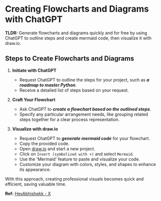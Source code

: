 # Creating Flowcharts and Diagrams with ChatGPT

**TLDR:** Generate flowcharts and diagrams quickly and for free by using ChatGPT to outline steps and create mermaid code, then visualize it with draw.io.

## Steps to Create Flowcharts and Diagrams

1. **Initiate with ChatGPT**

   - Request ChatGPT to outline the steps for your project, such as ***a roadmap to master Python***.
   - Receive a detailed list of steps based on your request.

2. **Craft Your Flowchart**

   - Ask ChatGPT to ***create a flowchart based on the outlined steps***.
   - Specify any particular arrangement needs, like grouping related steps together for a clear process representation.

3. **Visualize with draw.io**

   - Request ChatGPT to ***generate mermaid code*** for your flowchart.
   - Copy the provided code.
   - Open [draw.io](https://draw.io) and start a new project.
   - Click on `Insert (symbolized with +)` and select `Mermaid`.
   - Use the 'Mermaid' feature to paste and visualize your code.
   - Customize your diagram with colors, styles, and shapes to enhance its appearance.

With this approach, creating professional visuals becomes quick and efficient, saving valuable time.

**Ref:** [HeyAbhishekk - X](https://x.com/HeyAbhishekk/status/1820048461984653763?t=WDpfwWJhYPr1GNkrcpAvcg&s=35)
